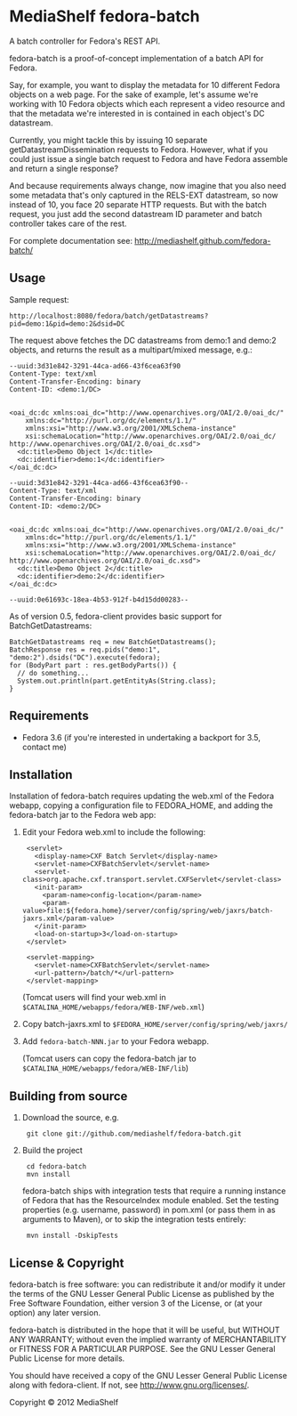 MediaShelf fedora-batch
========================

A batch controller for Fedora's REST API.

fedora-batch is a proof-of-concept implementation of a batch API for Fedora.

Say, for example, you want to display the metadata for 10 different Fedora 
objects on a web page. For the sake of example, let's assume we're working with 
10 Fedora objects which each represent a video resource and that the metadata 
we're interested in is contained in each object's DC datastream.

Currently, you might tackle this by issuing 10 separate getDatastreamDissemination 
requests to Fedora. However, what if you could just issue a single batch 
request to Fedora and have Fedora assemble and return a single response?

And because requirements always change, now imagine that you also need some 
metadata that's only captured in the RELS-EXT datastream, so now instead of 10,
you face 20 separate HTTP requests. But with the batch request, you just add 
the second datastream ID parameter and batch controller takes care of the rest.

For complete documentation see: http://mediashelf.github.com/fedora-batch/

Usage
------------

Sample request:

    http://localhost:8080/fedora/batch/getDatastreams?pid=demo:1&pid=demo:2&dsid=DC
    
The request above fetches the DC datastreams from demo:1 and demo:2 objects, and 
returns the result as a multipart/mixed message, e.g.:

```
--uuid:3d31e842-3291-44ca-ad66-43f6cea63f90
Content-Type: text/xml
Content-Transfer-Encoding: binary
Content-ID: <demo:1/DC>


<oai_dc:dc xmlns:oai_dc="http://www.openarchives.org/OAI/2.0/oai_dc/" 
    xmlns:dc="http://purl.org/dc/elements/1.1/" 
    xmlns:xsi="http://www.w3.org/2001/XMLSchema-instance" 
    xsi:schemaLocation="http://www.openarchives.org/OAI/2.0/oai_dc/ http://www.openarchives.org/OAI/2.0/oai_dc.xsd">
  <dc:title>Demo Object 1</dc:title>
  <dc:identifier>demo:1</dc:identifier>
</oai_dc:dc>

--uuid:3d31e842-3291-44ca-ad66-43f6cea63f90--
Content-Type: text/xml
Content-Transfer-Encoding: binary
Content-ID: <demo:2/DC>


<oai_dc:dc xmlns:oai_dc="http://www.openarchives.org/OAI/2.0/oai_dc/" 
    xmlns:dc="http://purl.org/dc/elements/1.1/" 
    xmlns:xsi="http://www.w3.org/2001/XMLSchema-instance" 
    xsi:schemaLocation="http://www.openarchives.org/OAI/2.0/oai_dc/ http://www.openarchives.org/OAI/2.0/oai_dc.xsd">
  <dc:title>Demo Object 2</dc:title>
  <dc:identifier>demo:2</dc:identifier>
</oai_dc:dc>

--uuid:0e61693c-18ea-4b53-912f-b4d15dd00283--
```

As of version 0.5, fedora-client provides basic support for BatchGetDatastreams:

```
BatchGetDatastreams req = new BatchGetDatastreams();
BatchResponse res = req.pids("demo:1", "demo:2").dsids("DC").execute(fedora);
for (BodyPart part : res.getBodyParts()) {
  // do something...
  System.out.println(part.getEntityAs(String.class);
}
```

Requirements
------------

* Fedora 3.6 (if you're interested in undertaking a backport for 3.5, contact me)

Installation
------------

Installation of fedora-batch requires updating the web.xml of the Fedora webapp, 
copying a configuration file to FEDORA_HOME, and adding the fedora-batch jar to 
the Fedora web app:

1. Edit your Fedora web.xml to include the following:

        <servlet>
          <display-name>CXF Batch Servlet</display-name>
          <servlet-name>CXFBatchServlet</servlet-name>
          <servlet-class>org.apache.cxf.transport.servlet.CXFServlet</servlet-class>
          <init-param>
            <param-name>config-location</param-name>
            <param-value>file:${fedora.home}/server/config/spring/web/jaxrs/batch-jaxrs.xml</param-value>
          </init-param>
          <load-on-startup>3</load-on-startup>
        </servlet>

        <servlet-mapping>
          <servlet-name>CXFBatchServlet</servlet-name>
          <url-pattern>/batch/*</url-pattern>
        </servlet-mapping>

    (Tomcat users will find your web.xml in `$CATALINA_HOME/webapps/fedora/WEB-INF/web.xml`)

2. Copy batch-jaxrs.xml to `$FEDORA_HOME/server/config/spring/web/jaxrs/`
3. Add `fedora-batch-NNN.jar` to your Fedora webapp.

    (Tomcat users can copy the fedora-batch jar to `$CATALINA_HOME/webapps/fedora/WEB-INF/lib`)

Building from source
--------------------

1. Download the source, e.g.

        git clone git://github.com/mediashelf/fedora-batch.git

2. Build the project

        cd fedora-batch
        mvn install
        
    fedora-batch ships with integration tests that require a running instance of 
    Fedora that has the ResourceIndex module enabled. 
    Set the testing properties (e.g. username, password) in pom.xml (or pass 
    them in as arguments to Maven), or to skip the integration tests entirely:
   
        mvn install -DskipTests
        

License & Copyright
-------------------

fedora-batch is free software: you can redistribute it and/or modify
it under the terms of the GNU Lesser General Public License as published by
the Free Software Foundation, either version 3 of the License, or
(at your option) any later version.

fedora-batch is distributed in the hope that it will be useful,
but WITHOUT ANY WARRANTY; without even the implied warranty of
MERCHANTABILITY or FITNESS FOR A PARTICULAR PURPOSE.  See the
GNU Lesser General Public License for more details.

You should have received a copy of the GNU Lesser General Public License
along with fedora-client.  If not, see <http://www.gnu.org/licenses/>.

Copyright &copy; 2012 MediaShelf
